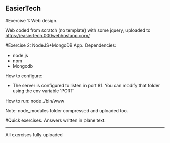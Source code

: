 ## EasierTech

#Exercise 1: Web design.

Web coded from scratch (no template) with some jquery, uploaded to https://easiertech.000webhostapp.com/


#Exercise 2: NodeJS+MongoDB App.
Dependencies:
- node.js
- npm
- Mongodb

How to configure:
- The server is configured to listen in port 81. You can modify that folder using the env variable 'PORT'

How to run:
node ./bin/www

Note: node_modules folder compressed and uploaded too.

#Quick exercises.
Answers written in plane text.

------------------------

All exercises fully uploaded
